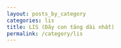 ```yaml
---
layout: posts_by_category
categories: lis
title: LIS (Dãy con tăng dài nhất)
permalink: /category/lis
---
```

